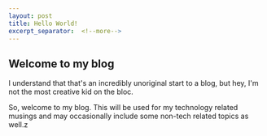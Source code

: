 ```yaml
---
layout: post
title: Hello World!
excerpt_separator:  <!--more-->
---
```


## Welcome to my blog

I understand that that's an incredibly unoriginal start to a blog, but hey, I'm not the most creative kid on the bloc.

So, welcome to my blog. This will be used for my technology related musings and may occasionally include some non-tech related topics as well.z